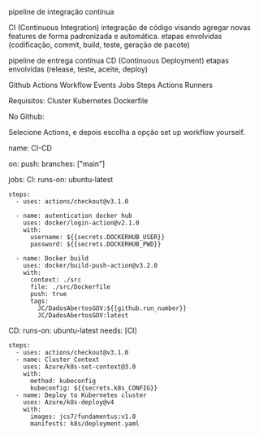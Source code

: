 pipeline de integração contínua

CI (Continuous Integration)
integração de código visando agregar novas features de forma padronizada e automática.
etapas envolvidas (codificação, commit, build, teste, geração de pacote)


pipeline de entrega contínua
CD (Continuous Deployment)
etapas envolvidas (release, teste, aceite, deploy)

Github Actions
Workflow
Events
Jobs
Steps
Actions
Runners

Requisitos:
Cluster Kubernetes
Dockerfile

No Github:

Selecione Actions, e depois escolha a opção set up workflow yourself.

name: CI-CD

on: 
  push:
    branches: ["main"]

jobs:
  CI:
    runs-on: ubuntu-latest

    steps:
      - uses: actions/checkout@v3.1.0

      - name: autentication docker hub
        uses: docker/login-action@v2.1.0
        with:
          username: ${{secrets.DOCKERHUB_USER}}
          password: ${{secrets.DOCKERHUB_PWD}}

      - name: Docker build
        uses: docker/build-push-action@v3.2.0
        with:
          context: ./src
          file: ./src/Dockerfile
          push: true
          tags:
            JC/DadosAbertosGOV:${{github.run_number}}
            JC/DadosAbertosGOV:latest
  
  CD:
    runs-on: ubuntu-latest
    needs: [CI]

    steps:
      - uses: actions/checkout@v3.1.0
      - name: Cluster Context
        uses: Azure/k8s-set-context@3.0
        with:
          method: kubeconfig
          kubeconfig: ${{secrets.k8s_CONFIG}}
      - name: Deploy to Kubernetes cluster
        uses: Azure/k8s-deploy@v4
        with:
          images: jcs7/fundamentus:v1.0
          manifests: k8s/deployment.yaml
      

  

